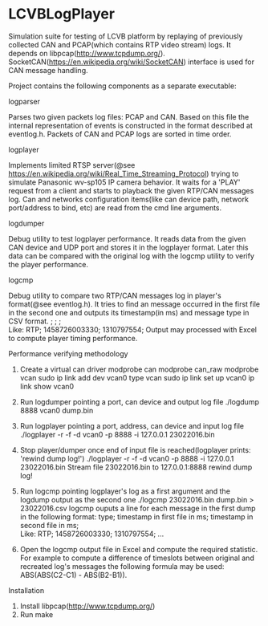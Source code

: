 # LCVBLogPlayer

Simulation suite for testing of LCVB platform by replaying of previously collected CAN and PCAP(which contains RTP 
video stream) logs. It depends on libpcap(http://www.tcpdump.org/). SocketCAN(https://en.wikipedia.org/wiki/SocketCAN)
interface is used for CAN message handling.

Project contains the following components as a separate executable:

   logparser
   
   Parses two given packets log files: PCAP and CAN. Based on this file the internal representation of
   events is constructed in the format described at eventlog.h. Packets of CAN and PCAP logs are sorted in time
   order.

   logplayer
   
   Implements limited RTSP server(@see https://en.wikipedia.org/wiki/Real_Time_Streaming_Protocol) trying to
   simulate Panasonic wv-sp105 IP camera behavior.
   It waits for a 'PLAY' request from a client and starts to playback the given RTP/CAN messages log.
   Can and networks configuration items(like can device path, network port/address to bind, etc)
   are read from the cmd line arguments.

   logdumper
   
   Debug utility to test logplayer performance. It reads data from the given
   CAN device and UDP port and stores it in the logplayer format. Later this data
   can be compared with the original log with the logcmp utility to verify the
   player performance.

   logcmp
   
   Debug utility to compare two RTP/CAN messages log in player's format(@see eventlog.h). It tries to find 
   an message occurred in the first file in the second one and outputs its timestamp(in ms) and message type in 
   CSV format.
      <type>; <timestamp in first file in ms>; <timestamp in second file in ms>;   
   Like:
   RTP; 1458726003330; 1310797554;
   Output may processed with Excel to compute player timing performance.

Performance verifying methodology

1. Create a virtual can driver
   modprobe can
   modprobe can_raw
   modprobe vcan
   sudo ip link add dev vcan0 type vcan
   sudo ip link set up vcan0
   ip link show vcan0

2. Run logdumper pointing a port, can device and output log file 
   ./logdump 8888 vcan0 dump.bin
   
3. Run logplayer pointing a port, address, can device and input log file
   ./logplayer -r -f -d vcan0 -p 8888 -i 127.0.0.1 23022016.bin

4. Stop player/dumper once end of input file is reached(logplayer prints: 'rewind dump log!')
   ./logplayer -r -f -d vcan0 -p 8888 -i 127.0.0.1 23022016.bin
   Stream file 23022016.bin to 127.0.0.1:8888
   rewind dump log!

5. Run logcmp pointing logplayer's log as a first argument and the logdump output as the second one
   ./logcmp 23022016.bin dump.bin > 23022016.csv
   logcmp ouputs a line for each message in the first dump in the following format: 
         type; timestamp in first file in ms; timestamp in second file in ms;   
   Like:
         RTP; 1458726003330; 1310797554;
         ...

6. Open the logcmp output file in Excel and compute the required statistic.
   For example to compute a difference of timeslots between original and
   recreated log's messages the following formula may be used:  ABS(ABS(C2-C1) - ABS(B2-B1)).

Installation
   1. Install libpcap(http://www.tcpdump.org/)
   2. Run make
